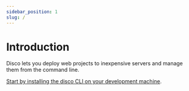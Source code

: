 ```yaml
---
sidebar_position: 1
slug: /
---
```


# Introduction

Disco lets you deploy web projects to inexpensive servers and manage them from the command line.

[Start by installing the disco CLI on your development machine](/installation).